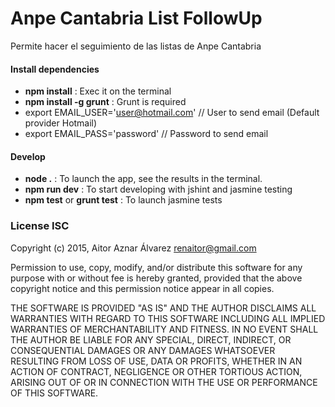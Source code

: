 Anpe Cantabria List FollowUp
=================

Permite hacer el seguimiento de las listas de Anpe Cantabria

#### Install dependencies
* **npm install** : Exec it on the terminal
* **npm install -g grunt** : Grunt is required
* export EMAIL_USER='user@hotmail.com' // User to send email (Default provider Hotmail)
* export EMAIL_PASS='password' // Password to send email

#### Develop
* **node .** : To launch the app, see the results in the terminal.
* **npm run dev** : To start developing with jshint and jasmine testing
* **npm test** or **grunt test** : To launch jasmine tests


### License ISC

Copyright (c) 2015, Aitor Aznar Álvarez renaitor@gmail.com

Permission to use, copy, modify, and/or distribute this software for any
purpose with or without fee is hereby granted, provided that the above
copyright notice and this permission notice appear in all copies.

THE SOFTWARE IS PROVIDED "AS IS" AND THE AUTHOR DISCLAIMS ALL WARRANTIES
WITH REGARD TO THIS SOFTWARE INCLUDING ALL IMPLIED WARRANTIES OF
MERCHANTABILITY AND FITNESS. IN NO EVENT SHALL THE AUTHOR BE LIABLE FOR
ANY SPECIAL, DIRECT, INDIRECT, OR CONSEQUENTIAL DAMAGES OR ANY DAMAGES
WHATSOEVER RESULTING FROM LOSS OF USE, DATA OR PROFITS, WHETHER IN AN
ACTION OF CONTRACT, NEGLIGENCE OR OTHER TORTIOUS ACTION, ARISING OUT OF
OR IN CONNECTION WITH THE USE OR PERFORMANCE OF THIS SOFTWARE.
